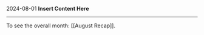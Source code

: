 2024-08-01
__Insert Content Here__
_______________________
To see the overall month: [[August Recap]].